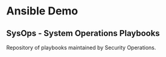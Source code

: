 # Ansible Demo

## SysOps - System Operations Playbooks

Repository of playbooks maintained by Security Operations.
